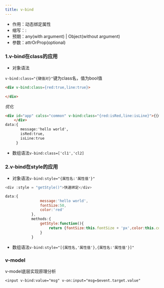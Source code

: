 ```yaml
---
title: v-bind
---
```

* 作用：动态绑定属性
* 缩写：:
* 预期：any(with argument) | Object(without argument)
* 参数：attrOrProp(optional)

### 1.v-bind在class的应用

* 对象语法

`v-bind:class="{键值对}"`键为class名，值为bool值

```html
<div v-bind:class={red:true,line:true}>
  
</div>
```

*优化*

```html
<div id="app" calss="common" v-bind:class="{red:isRed,line:isLine}">{{message}}
    </div>
data:{
       message:'hello world',
       isRed:true,
       isLine:true
     }
```

* 数组语法`v-bind:class=['cl1','cl2]`

### 2.v-bind在style的应用

* 对象语法`v-bind:style="{属性名:'属性值'}"`

```javascript
<div :style = "getStyle()">快速绑定</div>

data:{
                message:'hello world',
                fontSize:50,
                color:'red'
            },
            methods:{
                getStyle:function(){
                    return {fontSize:this.fontSize + 'px',color:this.color};
                }
            }
```

* 数组语法`v-bind:style="[{属性名,'属性值'},{属性名:'属性值'}]"`

### v-model

v-model底层实现原理分析

```
<input v-bind:value="msg" v-on:input="msg=$event.target.value"
```

